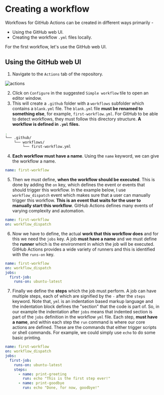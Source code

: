 # Creating a workflow

Workflows for GitHub Actions can be created in different ways primarily - 

  - Using the GitHub web UI.
  - Creating the workflow `.yml` files locally.

For the first workflow, let's use the GitHub web UI.

## Using the GitHub web UI

  1. Navigate to the `Actions` tab of the repository.

![actions](/img/02-actions-tab-ui.png)

  2. Click on `Configure` in the suggested `Simple workflow` tile to open an editor window.
  3. This will create a `.github` folder with a `workflows` subfolder which contains a `blank.yml` file. The `blank.yml` file **must be renamed to something else**, for example, `first-workflow.yml`. For GitHub to be able to detect workflows, they must follow this directory structure. **A workflow is defined in `.yml` files.**

```bash
.
└── .github/
    └── workflows/
        └── first-workflow.yml
```
  4. **Each workflow must have a name**. Using the `name` keyword, we can give the workflow a name.

```yml
name: first-workflow
```

  5. Then we must define, **when the workflow should be executed**. This is done by adding the `on` key, which defines the event or events that should trigger this workflow. In the example below, I use `workflow_dispatch` event which makes sure that a user can manually trigger this workflow. **This is an event that waits for the user  to manually start this workflow**. GitHub Actions defines many events of varying complexity and automation.

```yml
name: first-workflow
on: workflow_dispatch
```

  6. Now we have to define, the actual **work that this workflow does** and for this we need the `jobs` key. A job **must have a name** and we must define the **runner** which is the environment in which the job will be executed. GitHub Actions provides a wide variety of runners and this is identified with the `runs-on` key.

```yml
name: first-workflow
on: workflow_dispatch
jobs:
  first-job:
    runs-on: ubuntu-latest
```
  7. Finally we define the **steps** which the job must perform. A job can have multiple steps, each of which are signified by the `-` after the `steps` keyword. Note that, `yml` is an indentation based markup language and the indentation block defines the "section" that the code is part of. So, in our example the indentation after `jobs` means that indented section is part of the `jobs` definition in the workflow `yml` file. Each step, **must have a name**, and within each step the `run` command is where our core actions are defined. These are the commands that either trigger scripts or shell commands. For example, we could simply use `echo` to do some basic printing.

```yml
name: first-workflow
on: workflow_dispatch
jobs:
  first-job:
    runs-on: ubuntu-latest
    steps:
      - name: print-greeting
        run: echo "This is the first step ever!"
      - name: print-goodbye
        run: echo "Done, for now, goodbye!"
```